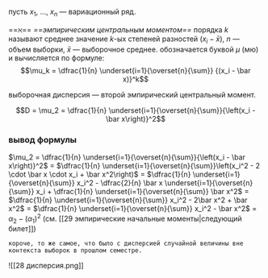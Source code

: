 пусть $x_1,\ ...,\ x_n$ — вариационный ряд.

==$\aleph$== *==эмпирическим центральным моментом==* порядка $k$ называют среднее значение $k$-ых степеней разностей $(x_i - \bar x)$, $n$ — объем выборки, $\bar x$ — выборочное среднее. обозначается буквой $\mu$ (мю) и вычисляется по формуле:
$$\mu_k = \dfrac{1}{n} \underset{i=1}{\overset{n}{\sum}} {(x_i - \bar x)}^k$$

выборочная дисперсия — второй эмпирический центральный момент.

$$D = \mu_2 = \dfrac{1}{n} \underset{i=1}{\overset{n}{\sum}}{\left(x_i - \bar x\right)}^2$$

### вывод формулы
$\mu_2 = \dfrac{1}{n} \underset{i=1}{\overset{n}{\sum}}{\left(x_i - \bar x\right)}^2$ $=$ $\dfrac{1}{n} \underset{i=1}{\overset{n}{\sum}}\left(x_i^2 - 2 \cdot \bar x \cdot x_i + \bar x^2\right)$ $=$ $\dfrac{1}{n} \underset{i=1}{\overset{n}{\sum}} x_i^2 - \dfrac{2}{n} \bar x \underset{i=1}{\overset{n}{\sum}} x_i + \dfrac{1}{n} \underset{i=1}{\overset{n}{\sum}} \bar x^2$ $=$ $\dfrac{1}{n} \underset{i=1}{\overset{n}{\sum}} x_i^2 - 2\bar x^2 + \bar x^2$ $=$ $\dfrac{1}{n} \underset{i=1}{\overset{n}{\sum}} x_i^2 - \bar x^2$ $=$ $\alpha_2 - {(\alpha_1)}^2$ (см. [[29 эмпирические начальные моменты|следующий билет]])

```
короче, то же самое, что было с дисперсией случайной величины вне контекста выборок в прошлом семестре.
```

![[28 дисперсия.png]]